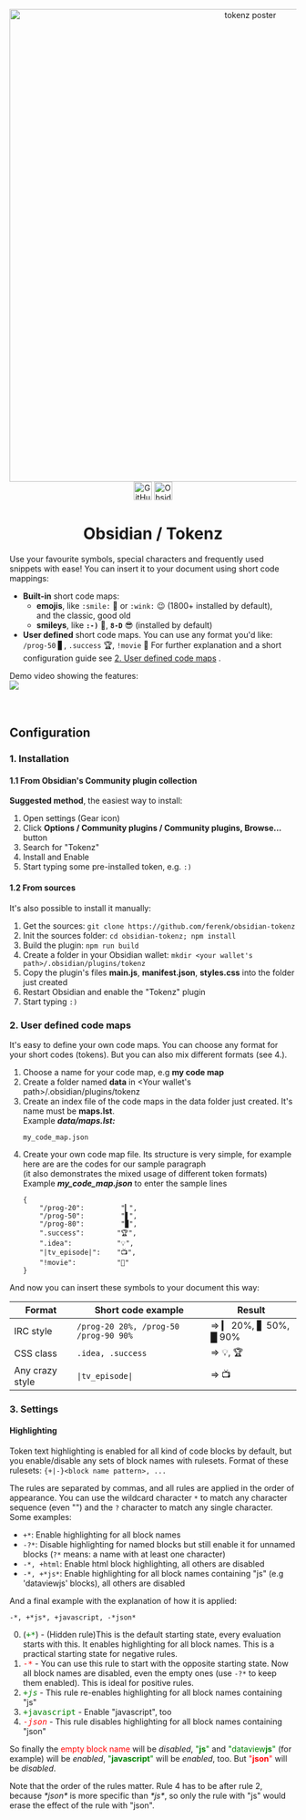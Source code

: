 ﻿<div align="center" class="not_on_gh-pages">
  <br>
  <a href="https://github.com/ferenk/obsidian-tokenz">
    <img alt="tokenz poster" src="https://ferenk.github.io/github-tests/docs/img/tokenz_poster.jpg" width="830">
  </a>
</div>
<div>
</div>
<div style="text-align: center;">
<img alt="GitHub manifest version" src="https://img.shields.io/github/manifest-json/v/ferenk/obsidian-tokenz?style=flat&logo=github" height=32px>
<img alt="Obsidian downloads" src="https://img.shields.io/github/downloads/ferenk/obsidian-tokenz/main.js?style=flat&logo=obsidian" height=32px>
</div>
<div align="center" class="not_on_gh-pages">
  <h1>Obsidian / Tokenz</h1>
</div>

Use your favourite symbols, special characters and frequently used snippets with ease!
You can insert it to your document using short code mappings:

- **Built-in** short code maps:  
	- **emojis**, like ``:smile:`` 🙂 or ``:wink:`` 😉 (1800+ installed by default),  
		and the classic, good old  
	- **smileys**, like **``:-)``** 🙂, **``8-D``** 😎 (installed by default)
- **User defined** short code maps. You can use any format you'd like:
	``/prog-50``  ▋, ``.success`` 🏆,  ``!movie`` 🎥
	For further explanation and a short configuration guide see [2. User defined code maps](#2-user-defined-code-maps) .  

Demo video showing the features:<br>
<img align="center" src="https://github.com/user-attachments/assets/6e20d9ea-bb23-4082-ba0b-686987a4d989">
<br><br><br>
## Configuration

### 1. Installation
#### 1.1 From Obsidian's Community plugin collection
**Suggested method**, the easiest way to install:
1. Open settings (Gear icon)
2. Click **Options / Community plugins / Community plugins, Browse...** button
3. Search for "Tokenz"
4. Install and Enable
5. Start typing some pre-installed token, e.g. ``:)``
#### 1.2 From sources
It's also possible to install it manually:  
1. Get the sources: ``git clone https://github.com/ferenk/obsidian-tokenz``  
2. Init the sources folder: ``cd obsidian-tokenz; npm install``  
3. Build the plugin: ``npm run build``  
4. Create a folder in your Obsidian wallet: ``mkdir <your wallet's path>/.obsidian/plugins/tokenz``  
5. Copy the plugin's files **main.js**, **manifest.json**, **styles.css** into the folder just created  
6. Restart Obsidian and enable the "Tokenz" plugin  
7. Start typing ``:)``

### 2. User defined code maps
It's easy to define your own code maps. You can choose any format for your short codes (tokens). But you can also mix different formats (see 4.).  
1. Choose a name for your code map, e.g **my code map**  
2. Create a folder named **data** in <Your wallet's path>/.obsidian/plugins/tokenz
3. Create an index file of the code maps in the data folder just created. It's name must be **maps.lst**.  
   Example ***data/maps.lst:***
   ```
   my_code_map.json
   ```
4. Create your own code map file. Its structure is very simple, for example here are are the codes for our sample paragraph<br>(it also demonstrates the mixed usage of different token formats)  
   Example ***my_code_map.json*** to enter the sample lines
   ```
   {
       "/prog-20":         "▎",
       "/prog-50":         "▋",
       "/prog-80":         "▉",
       ".success":        "🏆",
       ".idea":           "💡",
       "|tv_episode|":    "📺",
       "!movie":          "🎥"
   }
   ```

And now you can insert these symbols to your document this way:

| Format          | Short code example                           |   Result               |
| --------------- | -------------------------------------------- | ---------------------- |
| IRC style       | ``/prog-20 20%, /prog-50 /prog-90 90%``      | => ▎ 20%, ▋ 50%, █ 90% |
| CSS class       | ``.idea, .success``                          | => 💡, 🏆              |
| Any crazy style | ``\|tv_episode\|``                           | => 📺                  |

### 3. Settings
#### Highlighting
Token text highlighting is enabled for all kind of code blocks by default, but you enable/disable any sets of block names with rulesets.
Format of these rulesets:
```{+|-}<block name pattern>, ...```

The rules are separated by commas, and all rules are applied in the order of appearance.
You can use the wildcard character ``*`` to match any character sequence (even "") and the ``?`` character to match any single character.
Some examples:

- ``+*``: Enable highlighting for all block names
- ``-?*``: Disable highlighting for named blocks but still enable it for unnamed blocks (``?*`` means: a name with at least one character)
- ``-*, +html``: Enable html block highlighting, all others are disabled
- ``-*, +*js*``: Enable highlighting for all block names containing "js" (e.g 'dataviewjs' blocks), all others are disabled

And a final example with the explanation of how it is applied:

``-*, +*js*, +javascript, -*json*``

0. (<font color="green"><tt>+*</tt></font>) - (Hidden rule)This is the default starting state, every evaluation starts with this. It enables highlighting for all block names.
  This is a practical starting state for negative rules.
1. <font color="red"><tt>-*</tt></font> - You can use this rule to start with the opposite starting state. Now all block names are disabled, even the empty ones (use ``-?*`` to keep them enabled).
  This is ideal for positive rules.
2. <font color="green"><tt>+*js*</tt></font> - This rule re-enables highlighting for all block names containing "js"
3. <font color="green"><tt>+javascript</tt></font> - Enable "javascript", too
4. <font color="red"><tt>-*json*</tt></font> - This rule disables highlighting for all block names containing "json"

So finally the <font color="red">empty block name</font> will be *disabled*, <font color="green">"<b>js</b>"</font> and <font color="green">"dataview<b>js</b>"</font> (for example) will be *enabled*, <font color="green">"<b>javascript</b>"</font> will be *enabled*, too. But <font color="red">"<b>json</b>"</font> will be *disabled*.

Note that the order of the rules matter. Rule 4 has to be after rule 2, because *\*json\** is more specific than *\*js\**, so only the rule with "js" would erase the effect of the rule with "json".

